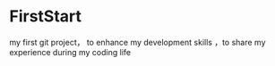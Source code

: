 # FirstStart
my first git project， to enhance my development skills ，to share my experience during my coding life
